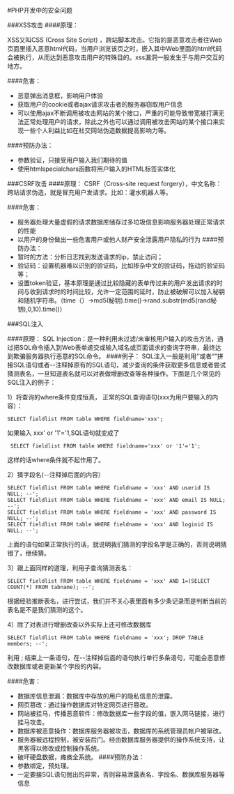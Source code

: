 #PHP开发中的安全问题

###XSS攻击
####原理：

XSS又叫CSS (Cross Site Script) ，跨站脚本攻击。它指的是恶意攻击者往Web页面里插入恶意html代码，当用户浏览该页之时，嵌入其中Web里面的html代码会被执行，从而达到恶意攻击用户的特殊目的。xss漏洞一般发生于与用户交互的地方。

####危害：

- 恶意弹出消息框，影响用户体验
- 获取用户的cookie或者ajax请求攻击者的服务器窃取用户信息
- 可以使用ajax不断调用被攻击网站的某个接口，严重的可能导致带宽被打满无法正常处理用户的请求，除此之外也可以通过调用被攻击网站的某个接口来实现一些个人利益比如在社交网站伪造数据提高影响力等。


####预防办法：

- 参数验证，只接受用户输入我们期待的值
- 使用htmlspecialchars函数将用户输入的HTML标签实体化


###CSRF攻击
####原理：
CSRF（Cross-site request forgery），中文名称：跨站请求伪造，就是冒充用户发请求。比如：灌水机器人等。

####危害：
- 服务器处理大量虚假的请求数据库储存过多垃圾信息影响服务器处理正常请求的性能
- 以用户的身份做出一些危害用户或他人财产安全泄露用户隐私的行为
####预防办法：
- 暂时的方法：分析日志找到发送请求的ip，禁止访问；
- 验证码：设置机器难以识别的验证码，比如掺杂中文的验证码，拖动的验证码等；
- 设置token验证，基本原理是通过比较隐藏的表单传过来的用户发出请求的时间与收到请求时的时间比较，允许一定范围的延时，防止被破解可以加入秘钥和随机字符串。（time（）->md5(秘钥).time()->rand.substr(md5(rand秘钥),0,10).time()）

###SQL注入

####原理：
SQL Injection：是一种利用未过滤/未审核用户输入的攻击方法，通过把SQL命令插入到Web表单递交或输入域名或页面请求的查询字符串，最终达到欺骗服务器执行恶意的SQL命令。
####例子：
SQL注入一般是利用‘’或者“”拼接SQL语句或者--注释掉原有的SQL语句，减少查询的条件获取更多信息或者尝试猜测表名，一旦知道表名就可以对表做增删改查等各种操作。下面是几个常见的SQL注入的例子：

  1）将查询的where条件变成恒真，
  正常的SQL查询语句(xxx为用户要输入的内容）： 
  ```
  SELECT fieldlist FROM table WHERE fieldname='xxx';
  ```
 如果输入 xxx' or '1'='1,SQL语句就变成了
 ```
  SELECT fieldlist FROM table WHERE fieldname='xxx' or '1'='1'; 
```  
  这样的话where条件就不起作用了。
 
   2）猜字段名(--注释掉后面的内容）
  ```
  SELECT fieldlist FROM table WHERE fieldname = 'xxx' AND userid IS NULL; --';  
  SELECT fieldlist FROM table WHERE fieldname = 'xxx' AND email IS NULL; --'; 
  SELECT fieldlist FROM table WHERE fieldname = 'xxx' AND password IS NULL; --'; 
  SELECT fieldlist FROM table WHERE fieldname = 'xxx' AND loginid IS NULL; --'; 
  ```
  上面的语句如果正常执行的话，就说明我们猜测的字段名字是正确的，否则说明猜错了，继续猜。
  
  3）跟上面同样的道理，利用子查询猜测表名：
 ```
 SELECT fieldlist FROM table WHERE fieldname = 'xxx' AND 1=(SELECT COUNT(*) FROM tabname); --';  
```
根据经验推断表名，进行尝试，我们并不关心表里面有多少条记录而是判断当前的表名是不是我们猜测的这个。

4）除了对表进行增删改查以外实际上还可修改数据库
```
SELECT fieldlist FROM table WHERE fieldname = 'xxx'; DROP TABLE members; --';
```
利用 ; 结束上一条语句，在--注释掉后面的语句执行单行多条语句，可能会恶意修改数据库或者更新某个字段的内容。

####危害：
- 数据库信息泄漏：数据库中存放的用户的隐私信息的泄露。
- 网页篡改：通过操作数据库对特定网页进行篡改。
- 网站被挂马，传播恶意软件：修改数据库一些字段的值，嵌入网马链接，进行挂马攻击。
- 数据库被恶意操作：数据库服务器被攻击，数据库的系统管理员帐户被窜改。
- 服务器被远程控制，被安装后门。经由数据库服务器提供的操作系统支持，让黑客得以修改或控制操作系统。
- 破坏硬盘数据，瘫痪全系统。
####预防办法：
- 参数绑定，预处理。
- 一定要接SQL语句抛出的异常，否则容易泄露表名、字段名、数据库服务器等信息

